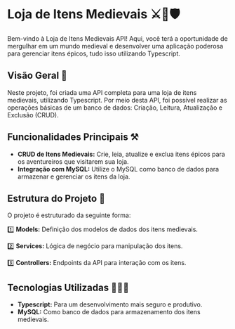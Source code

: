 # Loja de Itens Medievais ⚔️🏰🛡️

Bem-vindo à Loja de Itens Medievais API! Aqui, você terá a oportunidade de mergulhar em um mundo medieval e desenvolver uma aplicação poderosa para gerenciar itens épicos, tudo isso utilizando Typescript.

## Visão Geral 🧐

Neste projeto, foi criada uma API completa para uma loja de itens medievais, utilizando Typescript. Por meio desta API, foi possível realizar as operações básicas de um banco de dados: Criação, Leitura, Atualização e Exclusão (CRUD).

## Funcionalidades Principais ⚒️

- **CRUD de Itens Medievais:** Crie, leia, atualize e exclua itens épicos para os aventureiros que visitarem sua loja.
- **Integração com MySQL:** Utilize o MySQL como banco de dados para armazenar e gerenciar os itens da loja.

## Estrutura do Projeto 📑

O projeto é estruturado da seguinte forma:

1️⃣ **Models:** Definição dos modelos de dados dos itens medievais.

2️⃣ **Services:** Lógica de negócio para manipulação dos itens.

3️⃣ **Controllers:** Endpoints da API para interação com os itens.

## Tecnologias Utilizadas 👩🏾‍💻

- **Typescript:** Para um desenvolvimento mais seguro e produtivo.
- **MySQL:** Como banco de dados para armazenamento dos itens medievais.


